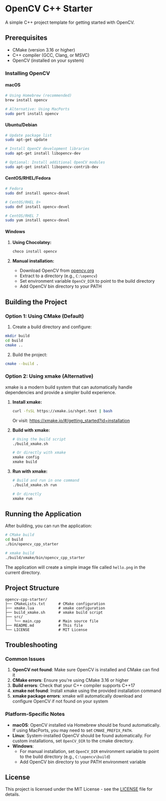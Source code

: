 # OpenCV C++ Starter

A simple C++ project template for getting started with OpenCV.

## Prerequisites

- CMake (version 3.16 or higher)
- C++ compiler (GCC, Clang, or MSVC)
- OpenCV (installed on your system)

### Installing OpenCV

#### macOS
```bash
# Using Homebrew (recommended)
brew install opencv

# Alternative: Using MacPorts
sudo port install opencv
```

#### Ubuntu/Debian
```bash
# Update package list
sudo apt-get update

# Install OpenCV development libraries
sudo apt-get install libopencv-dev

# Optional: Install additional OpenCV modules
sudo apt-get install libopencv-contrib-dev
```

#### CentOS/RHEL/Fedora
```bash
# Fedora
sudo dnf install opencv-devel

# CentOS/RHEL 8+
sudo dnf install opencv-devel

# CentOS/RHEL 7
sudo yum install opencv-devel
```

#### Windows
1. **Using Chocolatey:**
   ```bash
   choco install opencv
   ```

2. **Manual installation:**
   - Download OpenCV from [opencv.org](https://opencv.org/releases/)
   - Extract to a directory (e.g., `C:\opencv`)
   - Set environment variable `OpenCV_DIR` to point to the build directory
   - Add OpenCV bin directory to your PATH

## Building the Project

### Option 1: Using CMake (Default)

1. Create a build directory and configure:
```bash
mkdir build
cd build
cmake ..
```

2. Build the project:
```bash
cmake --build .
```

### Option 2: Using xmake (Alternative)

xmake is a modern build system that can automatically handle dependencies and provide a simpler build experience.

1. **Install xmake:**
   ```bash
   curl -fsSL https://xmake.io/shget.text | bash
   ```
   Or visit: https://xmake.io/#/getting_started?id=installation

2. **Build with xmake:**
   ```bash
   # Using the build script
   ./build_xmake.sh
   
   # Or directly with xmake
   xmake config
   xmake build
   ```

3. **Run with xmake:**
   ```bash
   # Build and run in one command
   ./build_xmake.sh run
   
   # Or directly
   xmake run
   ```

## Running the Application

After building, you can run the application:

```bash
# CMake build
cd build
./bin/opencv_cpp_starter

# xmake build
./build/xmake/bin/opencv_cpp_starter
```

The application will create a simple image file called `hello.png` in the current directory.

## Project Structure

```
opencv-cpp-starter/
├── CMakeLists.txt      # CMake configuration
├── xmake.lua           # xmake configuration
├── build_xmake.sh      # xmake build script
├── src/
│   └── main.cpp        # Main source file
├── README.md           # This file
└── LICENSE             # MIT License
```

## Troubleshooting

### Common Issues

1. **OpenCV not found**: Make sure OpenCV is installed and CMake can find it
2. **CMake errors**: Ensure you're using CMake 3.16 or higher
3. **Build errors**: Check that your C++ compiler supports C++17
4. **xmake not found**: Install xmake using the provided installation command
5. **xmake package errors**: xmake will automatically download and configure OpenCV if not found on your system

### Platform-Specific Notes

- **macOS**: OpenCV installed via Homebrew should be found automatically. If using MacPorts, you may need to set `CMAKE_PREFIX_PATH`.
- **Linux**: System-installed OpenCV should be found automatically. For custom installations, set `OpenCV_DIR` to the cmake directory.
- **Windows**:
  - For manual installation, set `OpenCV_DIR` environment variable to point to the build directory (e.g., `C:\opencv\build`)
  - Add OpenCV bin directory to your PATH environment variable

## License

This project is licensed under the MIT License - see the [LICENSE](LICENSE) file for details.
